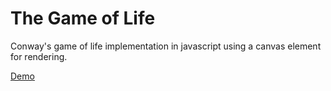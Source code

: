 # The Game of Life

Conway's game of life implementation in javascript using a canvas element for rendering.

[Demo](https://blaze33.github.io/game-of-life/)

